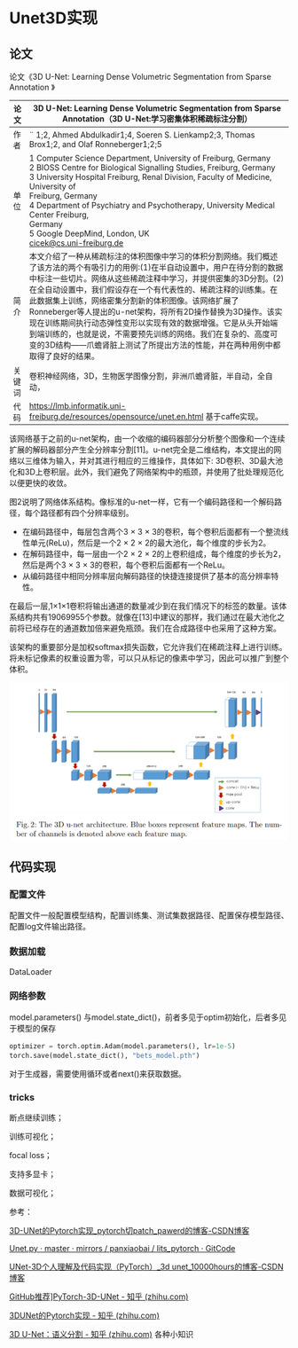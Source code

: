 # Unet3D实现



## 论文



论文《3D U-Net: Learning Dense Volumetric Segmentation from Sparse Annotation  》

| 论文   | 3D U-Net: Learning Dense Volumetric Segmentation from Sparse Annotation（3D U-Net:学习密集体积稀疏标注分割） |
| ------ | ------------------------------------------------------------ |
| 作者   | ¨ 1;2, Ahmed Abdulkadir1;4, Soeren S. Lienkamp2;3, Thomas<br/>Brox1;2, and Olaf Ronneberger1;2;5 |
| 单位   | 1 Computer Science Department, University of Freiburg, Germany<br/>2 BIOSS Centre for Biological Signalling Studies, Freiburg, Germany<br/>3 University Hospital Freiburg, Renal Division, Faculty of Medicine, University of<br/>Freiburg, Germany<br/>4 Department of Psychiatry and Psychotherapy, University Medical Center Freiburg,<br/>Germany<br/>5 Google DeepMind, London, UK<br/>cicek@cs.uni-freiburg.de |
| 简介   | 本文介绍了一种从稀疏标注的体积图像中学习的体积分割网络。我们概述了该方法的两个有吸引力的用例:(1)在半自动设置中，用户在待分割的数据中标注一些切片。网络从这些稀疏注释中学习，并提供密集的3D分割。(2)在全自动设置中，我们假设存在一个有代表性的、稀疏注释的训练集。在此数据集上训练，网络密集分割新的体积图像。该网络扩展了Ronneberger等人提出的u-net架构，将所有2D操作替换为3D操作。该实现在训练期间执行动态弹性变形以实现有效的数据增强。它是从头开始端到端训练的，也就是说，不需要预先训练的网络。我们在复杂的、高度可变的3D结构——爪蟾肾脏上测试了所提出方法的性能，并在两种用例中都取得了良好的结果。 |
| 关键词 | 卷积神经网络，3D，生物医学图像分割，非洲爪蟾肾脏，半自动，全自动， |
| 代码   | https://lmb.informatik.uni-freiburg.de/resources/opensource/unet.en.html   基于caffe实现。 |



该网络基于之前的u-net架构，由一个收缩的编码器部分分析整个图像和一个连续扩展的解码器部分产生全分辨率分割[11]。u-net完全是二维结构，本文提出的网络以三维体为输入，并对其进行相应的三维操作，具体如下: 3D卷积、3D最大池化和3D上卷积层。此外，我们避免了网络架构中的瓶颈，并使用了批处理规范化以便更快的收敛。



图2说明了网络体系结构。像标准的u-net一样，它有一个编码路径和一个解码路径，每个路径都有四个分辨率级别。

- 在编码路径中，每层包含两个3 × 3 × 3的卷积，每个卷积后面都有一个整流线性单元(ReLu)，然后是一个2 × 2 × 2的最大池化，每个维度的步长为2。
- 在解码路径中，每一层由一个2 × 2 × 2的上卷积组成，每个维度的步长为2，然后是两个3 × 3 × 3的卷积，每个卷积后面都有一个ReLu。
- 从编码路径中相同分辨率层向解码路径的快捷连接提供了基本的高分辨率特性。

在最后一层,1×1×1卷积将输出通道的数量减少到在我们情况下的标签的数量。该体系结构共有19069955个参数。就像在[13]中建议的那样，我们通过在最大池化之前将已经存在的通道数加倍来避免瓶颈。我们在合成路径中也采用了这种方案。



该架构的重要部分是加权softmax损失函数，它允许我们在稀疏注释上进行训练。将未标记像素的权重设置为零，可以只从标记的像素中学习，因此可以推广到整个体积。





![image-20230610164318456](代码更新.assets/image-20230610164318456.png)





## 代码实现



### 配置文件

配置文件一般配置模型结构，配置训练集、测试集数据路径、配置保存模型路径、配置log文件输出路径。



### 数据加载



DataLoader



### 网络参数

model.parameters() 与model.state_dict()，前者多见于optim初始化，后者多见于模型的保存

```python
optimizer = torch.optim.Adam(model.parameters(), lr=1e-5)
torch.save(model.state_dict(), "bets_model.pth")
```

对于生成器，需要使用循环或者next()来获取数据。







### tricks

断点继续训练；

训练可视化；

focal loss；

支持多显卡；

数据可视化；



参考：

[3D-UNet的Pytorch实现_pytorch切patch_pawerd的博客-CSDN博客](https://blog.csdn.net/weixin_45185432/article/details/110851198)

[Unet.py · master · mirrors / panxiaobai / lits_pytorch · GitCode](https://gitcode.net/mirrors/panxiaobai/lits_pytorch/-/blob/master/Unet.py)

[UNet-3D个人理解及代码实现（PyTorch）_3d unet_10000hours的博客-CSDN博客](https://blog.csdn.net/qq_45800517/article/details/124008135)

[GitHub推荐\]PyTorch-3D-UNet - 知乎 (zhihu.com)](https://zhuanlan.zhihu.com/p/396755931)

[3DUNet的Pytorch实现 - 知乎 (zhihu.com)](https://zhuanlan.zhihu.com/p/113318562)



[3D U-Net：语义分割 - 知乎 (zhihu.com)](https://zhuanlan.zhihu.com/p/547476611) 各种小知识





   

